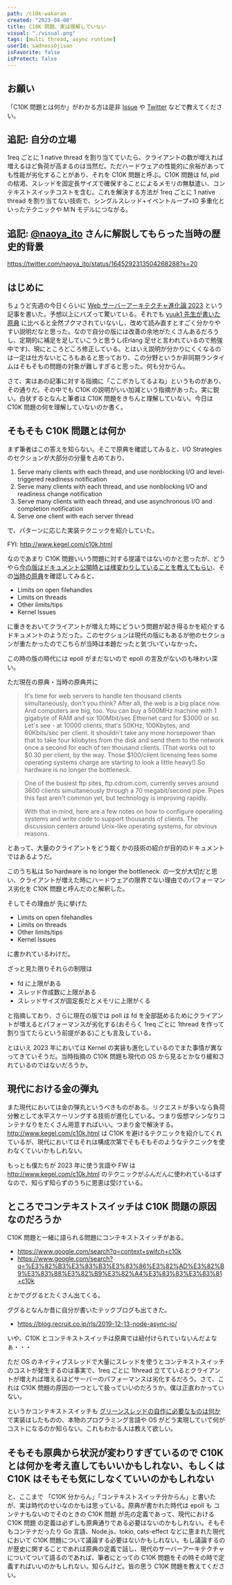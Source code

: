 ```yaml
---
path: /c10k-wakaran
created: "2023-04-08"
title: C10K 問題、実は理解していない
visual: "./visual.png"
tags: [multi thread, async runtime]
userId: sadnessOjisan
isFavorite: false
isProtect: false
---
```


## お願い

「C10K 問題とは何か」がわかる方は是非 [Issue](https://github.com/sadnessOjisan/blog.ojisan.io) や [Twitter](https://twitter.com/sadnessOjisan) などで教えてください。

## 追記: 自分の立場

1req ごとに 1 native thread を割り当てていたら、クライアントの数が増えれば増えるほど負荷が高まるのは当然だ。ただハードウェアの性能的に余裕があっても性能が劣化することがあり、それを C10K 問題と呼ぶ。C10K 問題は fd, pid の枯渇、スレッドを固定長サイズで確保することによるメモリの無駄遣い、コンテキストスイッチコストを含む。これを解決する方法が 1req ごとに 1 native thread を割り当てない技術で、シングルスレッド+イベントループ+IO 多重化といったテクニックや M:N モデルにつながる。

## 追記: [@naoya_ito](https://twitter.com/naoya_ito) さんに解説してもらった当時の歴史的背景

<https://twitter.com/naoya_ito/status/1645292313504268288?s=20>

## はじめに

ちょうど先週の今日くらいに [Web サーバーアーキテクチャ進化論 2023](https://blog.ojisan.io/server-architecture-2023/) という記事を書いた。予想以上にバズって驚いている。それでも [yuuk1 先生が書いた原典](https://blog.yuuk.io/entry/2015-webserver-architecture) に比べると全然ブクマされていないし、改めて読み直すとすごく分かりやすい説明だなと思った。なので自分の版には改善の余地がたくさんあるだろうし、定期的に補足を足していこうと思うし(Erlang 足せと言われているので勉強中です)、現にところどころ修正している。とはいえ説明が分かりにくくなるのは一定は仕方ないところもあると思っており、この分野というか非同期ランタイムはそもそもの問題の対象が難しすぎると思った。何も分からん。

さて、実はあの記事に対する指摘に「ここボカしてるよね」というものがあり、その通りだ。その中でも C10K の説明がいい加減という指摘があった。実に鋭い。白状するとなんと筆者は C10K 問題をきちんと理解していない。今日は C10K 問題の何を理解していないのか書く。

## そもそも C10K 問題とは何か

まず筆者はこの答えを知らない。そこで原典を確認してみると、I/O Strategies のセクションが大部分の分量を占めており、

1. Serve many clients with each thread, and use nonblocking I/O and level-triggered readiness notification
2. Serve many clients with each thread, and use nonblocking I/O and readiness change notification
3. Serve many clients with each thread, and use asynchronous I/O and completion notification
4. Serve one client with each server thread

で、パターンに応じた実装テクニックを紹介していた。

FYI: <http://www.kegel.com/c10k.html>

なのであまり C10K 問題いいう問題に対する提議ではないのかと思ったが、どうやら[今の版はドキュメント公開時とは様変わりしていることを教えてもらい](https://github.com/sadnessOjisan/blog.ojisan.io/issues/316)、その[当時の原典](https://web.archive.org/web/19990508164301/http://www.kegel.com/c10k.html)を確認してみると、

- Limits on open filehandles
- Limits on threads
- Other limits/tips
- Kernel Issues

に重きをおいてクライアントが増えた時にどういう問題が起き得るかを紹介するドキュメントのようだった。このセクションは現代の版にもあるが他のセクションが重たかったのでこちらが当時は本題だったと気づいていなかった。

この時の版の時代には epoll がまだないので epoll の言及がないのも味わい深い。

ただ現在の原典・当時の原典共に

> It's time for web servers to handle ten thousand clients simultaneously, don't you think? After all, the web is a big place now.
> And computers are big, too. You can buy a 500MHz machine with 1 gigabyte of RAM and six 100Mbit/sec Ethernet card for $3000 or so. Let's see - at 10000 clients, that's 50KHz, 100Kbytes, and 60Kbits/sec per client. It shouldn't take any more horsepower than that to take four kilobytes from the disk and send them to the network once a second for each of ten thousand clients. (That works out to $0.30 per client, by the way. Those $100/client licensing fees some operating systems charge are starting to look a little heavy!) So hardware is no longer the bottleneck.

> One of the busiest ftp sites, ftp.cdrom.com, currently serves around 3600 clients simultaneously through a 70 megabit/second pipe. Pipes this fast aren't common yet, but technology is improving rapidly.

> With that in mind, here are a few notes on how to configure operating systems and write code to support thousands of clients. The discussion centers around Unix-like operating systems, for obvious reasons.

とあって、大量のクライアントをどう裁くかの技術の紹介が目的のドキュメントではあるようだ。

このうち私は So hardware is no longer the bottleneck. の一文が大切だと思い、クライアントが増えた時にハードウェアの限界でない理由でのパフォーマンス劣化を C10K 問題と呼んだのと解釈した。

そしてその理由が 先に挙げた

- Limits on open filehandles
- Limits on threads
- Other limits/tips
- Kernel Issues

に書かれているわけだ。

ざっと見た限りそれらの制限は

- fd に上限がある
- スレッド作成数に上限がある
- スレッドサイズが固定長だとメモリに上限がくる

と指摘しており、さらに現在の版では poll は fd を全部舐めるためにクライアントが増えるとパフォーマンスが劣化する(おそらく 1req ごとに 1thread を作って割り当てたらという前提がある)ことも言及している。

とはいえ 2023 年においては Kernel の実装も進化しているのでまた事情が異なってきていそうだ。当時指摘の C10K 問題も現代の OS から見るとかなり緩和されているのではないだろうか。

## 現代における金の弾丸

また現代においては金の弾丸というべきものがある。リクエストが多いなら負荷分散として水平スケーリングする技術が進化している。つまり仮想マシンなりコンテナなりをたくさん用意すればいい。つまり金で解決する。<http://www.kegel.com/c10k.html> は C10K を避けるテクニックを紹介してくれているが、現代においてはそれは構成次第でそもそもそのようなテクニックを使わなくていいかもしれない。

もっとも僕たちが 2023 年に使う言語や FW は <http://www.kegel.com/c10k.html> のテクニックがふんだんに使われているはずなので、知らず知らずのうちに恩恵は受けている。

## ところでコンテキストスイッチは C10K 問題の原因なのだろうか

C10K 問題と一緒に語られる問題にコンテキストスイッチがある。

- <https://www.google.com/search?q=context+switch+c10k>
- <https://www.google.com/search?q=%E3%82%B3%E3%83%B3%E3%83%86%E3%82%AD%E3%82%B9%E3%83%88%E3%82%B9%E3%82%A4%E3%83%83%E3%83%81+c10k>

とかでググるとたくさん出てくる。

ググるとなんか昔に自分が書いたテックブログも出てきた。

- <https://blog.recruit.co.jp/rls/2019-12-13-node-async-io/>

いや、C10K とコンテキストスイッチは原典では紐付けられていないんだよなぁ・・・

ただ OS のネイティブスレッドで大量にスレッドを使うとコンテキストスイッチのコストが発生するのは事実で、1req ごとに 1thread 立てているとクライアントが増えれば増えるほどサーバーのパフォーマンスは劣化するだろう。さて、これは C10K 問題の原因の一つとして扱っていいのだろうか。僕は正直わかっていない。

というかコンテキストスイッチも [グリーンスレッドの自作に必要なものは何か](https://blog.ojisan.io/multi-green-thread/) で実装はしたものの、本物のプログラミング言語や OS がどう実現していて何がコストになるのか知らない。これもわかる人は教えて欲しい。

## そもそも原典から状況が変わりすぎているので C10K とは何かを考え直してもいいかもしれない、もしくは C10K はそもそも気にしなくていいのかもしれない

と、ここまで 「C10K 分からん」「コンテキストスイッチ分からん」と書いたが、実は時代のせいなのかもは思っている。原典が書かれた時代は epoll も コンテナもないのでそのときの C10K 問題 が先の定義であって、現代における C10K 問題 の定義は必ずしも原典通りである必要はないのかもしれない。そもそもコンテナだったり Go 言語、Node.js、tokio, cats-effect などに恵まれた現代において C10K 問題について議論する必要はないかもしれない。もし議論するのが歴史に関することであれば原典の定義で話し、現代のサーバーアーキテクチャについてついて語るのであれば、筆者にとっての C10K 問題をその時その時で定義すればいいのかもしれない。知らんけど。皆の思う C10K 問題を教えてください。
